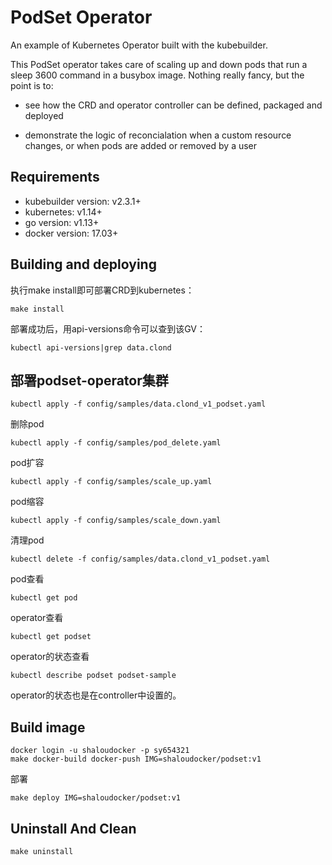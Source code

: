 # PodSet Operator
An example of Kubernetes Operator built with the kubebuilder.

This PodSet operator takes care of scaling up and down pods that run a sleep 3600 command in a busybox image. Nothing really fancy, but the point is to:

- see how the CRD and operator controller can be defined, packaged and deployed

- demonstrate the logic of reconcialation when a custom resource changes, or when pods are added or removed by a user

## Requirements
- kubebuilder version: v2.3.1+
- kubernetes: v1.14+
- go version: v1.13+
- docker version: 17.03+
## Building and deploying
执行make install即可部署CRD到kubernetes：
```shell
make install
```
部署成功后，用api-versions命令可以查到该GV：
```shell
kubectl api-versions|grep data.clond
```
## 部署podset-operator集群
```shell
kubectl apply -f config/samples/data.clond_v1_podset.yaml
```
删除pod
```shell
kubectl apply -f config/samples/pod_delete.yaml
```
pod扩容
```shell
kubectl apply -f config/samples/scale_up.yaml
```
pod缩容
```shell
kubectl apply -f config/samples/scale_down.yaml
```
清理pod
```shell
kubectl delete -f config/samples/data.clond_v1_podset.yaml
```
pod查看
```shell
kubectl get pod
```
operator查看
```shell
kubectl get podset
```
operator的状态查看
```shell
kubectl describe podset podset-sample
```
operator的状态也是在controller中设置的。
## Build image
```shell
docker login -u shaloudocker -p sy654321
make docker-build docker-push IMG=shaloudocker/podset:v1
```
部署
```shell
make deploy IMG=shaloudocker/podset:v1
```
## Uninstall And Clean
```shell
make uninstall
```
